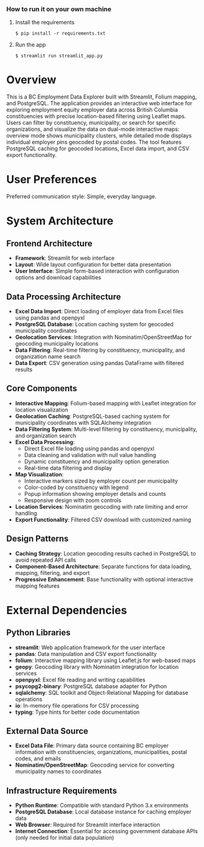 
### How to run it on your own machine

1. Install the requirements

   ```
   $ pip install -r requirements.txt
   ```

2. Run the app

   ```
   $ streamlit run streamlit_app.py
   ```
# Overview

This is a BC Employment Data Explorer built with Streamlit, Folium mapping, and PostgreSQL. The application provides an interactive web interface for exploring employment equity employer data across British Columbia constituencies with precise location-based filtering using Leaflet maps. Users can filter by constituency, municipality, or search for specific organizations, and visualize the data on dual-mode interactive maps: overview mode shows municipality clusters, while detailed mode displays individual employer pins geocoded by postal codes. The tool features PostgreSQL caching for geocoded locations, Excel data import, and CSV export functionality.

# User Preferences

Preferred communication style: Simple, everyday language.

# System Architecture

## Frontend Architecture
- **Framework**: Streamlit for web interface
- **Layout**: Wide layout configuration for better data presentation
- **User Interface**: Simple form-based interaction with configuration options and download capabilities

## Data Processing Architecture
- **Excel Data Import**: Direct loading of employer data from Excel files using pandas and openpyxl
- **PostgreSQL Database**: Location caching system for geocoded municipality coordinates
- **Geolocation Services**: Integration with Nominatim/OpenStreetMap for geocoding municipality locations
- **Data Filtering**: Real-time filtering by constituency, municipality, and organization name search
- **Data Export**: CSV generation using pandas DataFrame with filtered results

## Core Components
- **Interactive Mapping**: Folium-based mapping with Leaflet integration for location visualization
- **Geolocation Caching**: PostgreSQL-based caching system for municipality coordinates with SQLAlchemy integration
- **Data Filtering System**: Multi-level filtering by constituency, municipality, and organization search
- **Excel Data Processing**: 
  - Direct Excel file loading using pandas and openpyxl
  - Data cleaning and validation with null value handling
  - Dynamic constituency and municipality option generation
  - Real-time data filtering and display
- **Map Visualization**: 
  - Interactive markers sized by employer count per municipality
  - Color-coded by constituency with legend
  - Popup information showing employer details and counts
  - Responsive design with zoom controls
- **Location Services**: Nominatim geocoding with rate limiting and error handling
- **Export Functionality**: Filtered CSV download with customized naming

## Design Patterns
- **Caching Strategy**: Location geocoding results cached in PostgreSQL to avoid repeated API calls
- **Component-Based Architecture**: Separate functions for data loading, mapping, filtering, and export
- **Progressive Enhancement**: Base functionality with optional interactive mapping features

# External Dependencies

## Python Libraries
- **streamlit**: Web application framework for the user interface
- **pandas**: Data manipulation and CSV export functionality
- **folium**: Interactive mapping library using Leaflet.js for web-based maps
- **geopy**: Geocoding library with Nominatim integration for location services
- **openpyxl**: Excel file reading and writing capabilities
- **psycopg2-binary**: PostgreSQL database adapter for Python
- **sqlalchemy**: SQL toolkit and Object-Relational Mapping for database operations
- **io**: In-memory file operations for CSV processing
- **typing**: Type hints for better code documentation

## External Data Source
- **Excel Data File**: Primary data source containing BC employer information with constituencies, organizations, municipalities, postal codes, and emails
- **Nominatim/OpenStreetMap**: Geocoding service for converting municipality names to coordinates

## Infrastructure Requirements
- **Python Runtime**: Compatible with standard Python 3.x environments
- **PostgreSQL Database**: Local database instance for caching employer data
- **Web Browser**: Required for Streamlit interface interaction
- **Internet Connection**: Essential for accessing government database APIs (only needed for initial data population)
